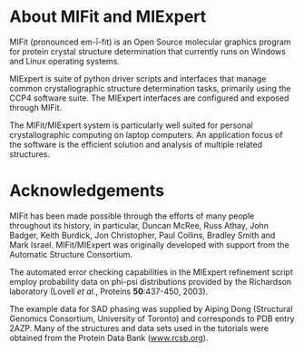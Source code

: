 # About MIFit and MIExpert

MIFit (pronounced em-ī-fit) is an Open Source molecular graphics program for protein crystal structure determination that currently runs on Windows and Linux operating systems.

MIExpert is suite of python driver scripts and interfaces that manage common crystallographic structure determination tasks, primarily using the CCP4 software suite. The MIExpert interfaces are configured and exposed through MIFit.

The MIFit/MIExpert system is particularly well suited for personal crystallographic computing on laptop computers. An application focus of the software is the efficient solution and analysis of multiple related structures.

# Acknowledgements

MIFit has been made possible through the efforts of many people throughout its history, in particular, Duncan McRee, Russ Athay, John Badger, Keith Burdick, Jon Christopher, Paul Collins, Bradley Smith and Mark Israel. MIFit/MIExpert was originally developed with support from the Automatic Structure Consortium.

The automated error checking capabilities in the MIExpert refinement script employ probability data on phi-psi distributions provided by the Richardson laboratory (Lovell _et al_., Proteins **50**:437-450, 2003).

The example data for SAD phasing was supplied by Aiping Dong (Structural Genomics Consortium, University of Toronto) and corresponds to PDB entry 2AZP. Many of the structures and data sets used in the tutorials were obtained from the Protein Data Bank (www.rcsb.org).